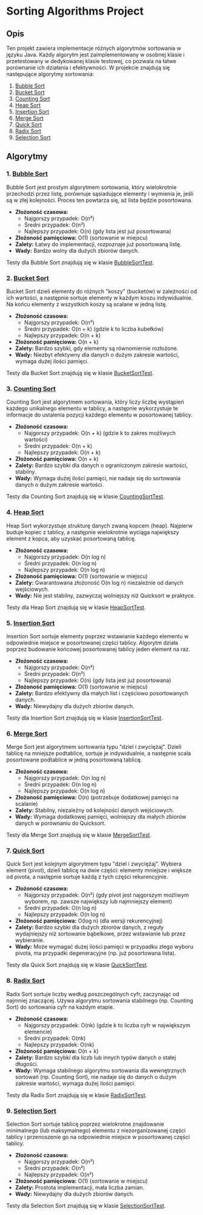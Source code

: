 # Sorting Algorithms Project

## Opis

Ten projekt zawiera implementacje różnych algorytmów sortowania w języku Java. Każdy algorytm jest zaimplementowany w osobnej klasie i przetestowany w dedykowanej klasie testowej, co pozwala na łatwe porównanie ich działania i efektywności. W projekcie znajdują się następujące algorytmy sortowania:

1. [Bubble Sort](src/main/java/com/mtjk/algorithms/BubbleSort.java)
2. [Bucket Sort](src/main/java/com/mtjk/algorithms/BucketSort.java)
3. [Counting Sort](src/main/java/com/mtjk/algorithms/CountingSort.java)
4. [Heap Sort](src/main/java/com/mtjk/algorithms/HeapSort.java)
5. [Insertion Sort](src/main/java/com/mtjk/algorithms/InsertionSort.java)
6. [Merge Sort](src/main/java/com/mtjk/algorithms/MergeSort.java)
7. [Quick Sort](src/main/java/com/mtjk/algorithms/QuickSort.java)
8. [Radix Sort](src/main/java/com/mtjk/algorithms/RadixSort.java)
9. [Selection Sort](src/main/java/com/mtjk/algorithms/SelectionSort.java)

## Algorytmy

### 1. [Bubble Sort](src/main/java/com/mtjk/algorithms/BubbleSort.java)

Bubble Sort jest prostym algorytmem sortowania, który wielokrotnie przechodzi przez listę, porównuje sąsiadujące elementy i wymienia je, jeśli są w złej kolejności. Proces ten powtarza się, aż lista będzie posortowana.

- **Złożoność czasowa:**
    - Najgorszy przypadek: O(n²)
    - Średni przypadek: O(n²)
    - Najlepszy przypadek: O(n) (gdy lista jest już posortowana)
- **Złożoność pamięciowa:** O(1) (sortowanie w miejscu)
- **Zalety:** Łatwy do implementacji, rozpoznaje już posortowaną listę.
- **Wady:** Bardzo wolny dla dużych zbiorów danych.

Testy dla Bubble Sort znajdują się w klasie [BubbleSortTest](src/test/java/com/mtjk/algorithms/BubbleSortTest.java).

### 2. [Bucket Sort](src/main/java/com/mtjk/algorithms/BucketSort.java)

Bucket Sort dzieli elementy do różnych "koszy" (bucketów) w zależności od ich wartości, a następnie sortuje elementy w każdym koszu indywidualnie. Na końcu elementy z wszystkich koszy są scalane w jedną listę.

- **Złożoność czasowa:**
    - Najgorszy przypadek: O(n²)
    - Średni przypadek: O(n + k) (gdzie k to liczba kubełków)
    - Najlepszy przypadek: O(n + k)
- **Złożoność pamięciowa:** O(n + k)
- **Zalety:** Bardzo szybki, gdy elementy są równomiernie rozłożone.
- **Wady:** Niezbyt efektywny dla danych o dużym zakresie wartości, wymaga dużej ilości pamięci.

Testy dla Bucket Sort znajdują się w klasie [BucketSortTest](src/test/java/com/mtjk/algorithms/BucketSortTest.java).

### 3. [Counting Sort](src/main/java/com/mtjk/algorithms/CountingSort.java)

Counting Sort jest algorytmem sortowania, który liczy liczbę wystąpień każdego unikalnego elementu w tablicy, a następnie wykorzystuje te informacje do ustalenia pozycji każdego elementu w posortowanej tablicy.

- **Złożoność czasowa:**
    - Najgorszy przypadek: O(n + k) (gdzie k to zakres możliwych wartości)
    - Średni przypadek: O(n + k)
    - Najlepszy przypadek: O(n + k)
- **Złożoność pamięciowa:** O(n + k)
- **Zalety:** Bardzo szybki dla danych o ograniczonym zakresie wartości, stabilny.
- **Wady:** Wymaga dużej ilości pamięci, nie nadaje się do sortowania danych o dużym zakresie wartości.

Testy dla Counting Sort znajdują się w klasie [CountingSortTest](src/test/java/com/mtjk/algorithms/CountingSortTest.java).

### 4. [Heap Sort](src/main/java/com/mtjk/algorithms/HeapSort.java)

Heap Sort wykorzystuje strukturę danych zwaną kopcem (heap). Najpierw buduje kopiec z tablicy, a następnie wielokrotnie wyciąga największy element z kopca, aby uzyskać posortowaną tablicę.

- **Złożoność czasowa:**
    - Najgorszy przypadek: O(n log n)
    - Średni przypadek: O(n log n)
    - Najlepszy przypadek: O(n log n)
- **Złożoność pamięciowa:** O(1) (sortowanie w miejscu)
- **Zalety:** Gwarantowana złożoność O(n log n) niezależnie od danych wejściowych.
- **Wady:** Nie jest stabilny, zazwyczaj wolniejszy niż Quicksort w praktyce.

Testy dla Heap Sort znajdują się w klasie [HeapSortTest](src/test/java/com/mtjk/algorithms/HeapSortTest.java).

### 5. [Insertion Sort](src/main/java/com/mtjk/algorithms/InsertionSort.java)

Insertion Sort sortuje elementy poprzez wstawianie każdego elementu w odpowiednie miejsce w posortowanej części tablicy. Algorytm działa poprzez budowanie końcowej posortowanej tablicy jeden element na raz.

- **Złożoność czasowa:**
    - Najgorszy przypadek: O(n²)
    - Średni przypadek: O(n²)
    - Najlepszy przypadek: O(n) (gdy lista jest już posortowana)
- **Złożoność pamięciowa:** O(1) (sortowanie w miejscu)
- **Zalety:** Bardzo efektywny dla małych list i częściowo posortowanych danych.
- **Wady:** Niewydajny dla dużych zbiorów danych.

Testy dla Insertion Sort znajdują się w klasie [InsertionSortTest](src/test/java/com/mtjk/algorithms/InsertionSortTest.java).

### 6. [Merge Sort](src/main/java/com/mtjk/algorithms/MergeSort.java)

Merge Sort jest algorytmem sortowania typu "dziel i zwyciężaj". Dzieli tablicę na mniejsze podtablice, sortuje je indywidualnie, a następnie scala posortowane podtablice w jedną posortowaną tablicę.

- **Złożoność czasowa:**
    - Najgorszy przypadek: O(n log n)
    - Średni przypadek: O(n log n)
    - Najlepszy przypadek: O(n log n)
- **Złożoność pamięciowa:** O(n) (potrzebuje dodatkowej pamięci na scalanie)
- **Zalety:** Stabilny, niezależny od kolejności danych wejściowych.
- **Wady:** Wymaga dodatkowej pamięci, wolniejszy dla małych zbiorów danych w porównaniu do Quicksort.

Testy dla Merge Sort znajdują się w klasie [MergeSortTest](src/test/java/com/mtjk/algorithms/MergeSortTest.java).

### 7. [Quick Sort](src/main/java/com/mtjk/algorithms/QuickSort.java)

Quick Sort jest kolejnym algorytmem typu "dziel i zwyciężaj". Wybiera element (pivot), dzieli tablicę na dwie części: elementy mniejsze i większe od pivota, a następnie sortuje każdą z tych części rekurencyjnie.

- **Złożoność czasowa:**
    - Najgorszy przypadek: O(n²) (gdy pivot jest najgorszym możliwym wyborem, np. zawsze największy lub najmniejszy element)
    - Średni przypadek: O(n log n)
    - Najlepszy przypadek: O(n log n)
- **Złożoność pamięciowa:** O(log n) (dla wersji rekurencyjnej)
- **Zalety:** Bardzo szybki dla dużych zbiorów danych, z reguły wydajniejszy niż sortowanie bąbelkowe, przez wstawianie lub przez wybieranie.
- **Wady:** Może wymagać dużej ilości pamięci w przypadku złego wyboru pivota, ma przypadki degeneracyjne (np. już posortowana lista).

Testy dla Quick Sort znajdują się w klasie [QuickSortTest](src/test/java/com/mtjk/algorithms/QuickSortTest.java).

### 8. [Radix Sort](src/main/java/com/mtjk/algorithms/RadixSort.java)

Radix Sort sortuje liczby według poszczególnych cyfr, zaczynając od najmniej znaczącej. Używa algorytmu sortowania stabilnego (np. Counting Sort) do sortowania cyfr na każdym etapie.

- **Złożoność czasowa:**
    - Najgorszy przypadek: O(nk) (gdzie k to liczba cyfr w największym elemencie)
    - Średni przypadek: O(nk)
    - Najlepszy przypadek: O(nk)
- **Złożoność pamięciowa:** O(n + k)
- **Zalety:** Bardzo szybki dla liczb lub innych typów danych o stałej długości.
- **Wady:** Wymaga stabilnego algorytmu sortowania dla wewnętrznych sortowań (np. Counting Sort), nie nadaje się do danych o dużym zakresie wartości, wymaga dużej ilości pamięci.

Testy dla Radix Sort znajdują się w klasie [RadixSortTest](src/test/java/com/mtjk/algorithms/RadixSortTest.java).

### 9. [Selection Sort](src/main/java/com/mtjk/algorithms/SelectionSort.java)

Selection Sort sortuje tablicę poprzez wielokrotne znajdowanie minimalnego (lub maksymalnego) elementu z niezorganizowanej części tablicy i przenoszenie go na odpowiednie miejsce w posortowanej części tablicy.

- **Złożoność czasowa:**
    - Najgorszy przypadek: O(n²)
    - Średni przypadek: O(n²)
    - Najlepszy przypadek: O(n²)
- **Złożoność pamięciowa:** O(1) (sortowanie w miejscu)
- **Zalety:** Prostota implementacji, mała liczba zamian.
- **Wady:** Niewydajny dla dużych zbiorów danych.

Testy dla Selection Sort znajdują się w klasie [SelectionSortTest](src/test/java/com/mtjk/algorithms/SelectionSortTest.java).
